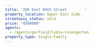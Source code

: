```yaml
---
title: '350 East 84th Street        '
property_location: Upper East Side
streeteasy_status: sold
price: "4500000"
agents:
  - /agents/garfield/lydia-rosengarten
property_type: Single-Family
---
```

